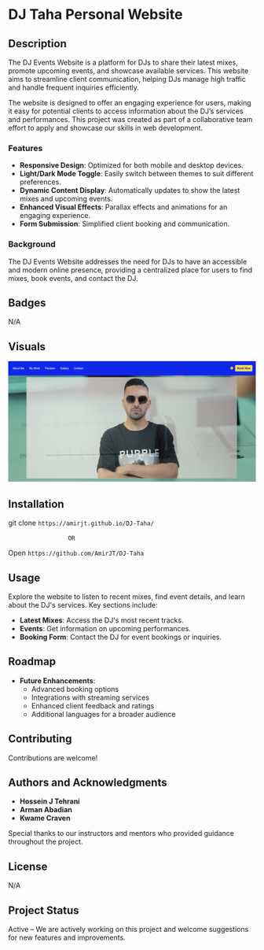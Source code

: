 # DJ Taha Personal Website 

## Description

The DJ Events Website is a platform for DJs to share their latest mixes, promote upcoming events, and showcase available services. This website aims to streamline client communication, helping DJs manage high traffic and handle frequent inquiries efficiently.

The website is designed to offer an engaging experience for users, making it easy for potential clients to access information about the DJ’s services and performances. This project was created as part of a collaborative team effort to apply and showcase our skills in web development.

### Features
- **Responsive Design**: Optimized for both mobile and desktop devices.
- **Light/Dark Mode Toggle**: Easily switch between themes to suit different preferences.
- **Dynamic Content Display**: Automatically updates to show the latest mixes and upcoming events.
- **Enhanced Visual Effects**: Parallax effects and animations for an engaging experience.
- **Form Submission**: Simplified client booking and communication.

### Background
The DJ Events Website addresses the need for DJs to have an accessible and modern online presence, providing a centralized place for users to find mixes, book events, and contact the DJ. 


## Badges

N/A

## Visuals

![ScreenShot of DJ Taha Website](./assets/images/screenshot.png)


## Installation
 
git clone `https://amirjt.github.io/DJ-Taha/`
 
                     OR

Open `https://github.com/AmirJT/DJ-Taha` 

## Usage

Explore the website to listen to recent mixes, find event details, and learn about the DJ's services. Key sections include:
- **Latest Mixes**: Access the DJ's most recent tracks.
- **Events**: Get information on upcoming performances.
- **Booking Form**: Contact the DJ for event bookings or inquiries.


## Roadmap

- **Future Enhancements**:
  - Advanced booking options
  - Integrations with streaming services
  - Enhanced client feedback and ratings
  - Additional languages for a broader audience

## Contributing

Contributions are welcome! 

## Authors and Acknowledgments

- **Hossein J Tehrani**
- **Arman Abadian**
- **Kwame Craven**

Special thanks to our instructors and mentors who provided guidance throughout the project.

## License

N/A

## Project Status

Active – We are actively working on this project and welcome suggestions for new features and improvements.
